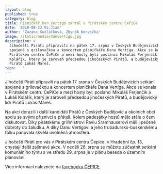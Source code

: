 ```yaml
---
layout: blog
published: true
category: blog
title: Písničkář Dan Vertígo zahrál v Pirátském centru ČePiCe
date: '2018-08-23 05:31am'
author: 'Zuzana Kudláčková, Zbyněk Konvička'
image: /static/media/danvertigo.jpg
description: >
  Jihočeští Piráti připravili na pátek 17. srpna v Českých Budějovicích setkání
  spojené s grilovačkou a koncertem písničkáře Dana Vertíga. Akce se konala v
  Pirátském centru ČePiCe a mezi hosty byli poslanci Mikuláš Ferjenčík a Lukáš
  Kolářík, který je zároveň předsedou jihočeských Pirátů, a budějovický lídr
  Pirátů Lukáš Mareš.
tags: ' '
---
```

Jihočeští Piráti připravili na pátek 17. srpna v Českých Budějovicích setkání spojené s grilovačkou a koncertem písničkáře Dana Vertíga. Akce se konala v Pirátském centru ČePiCe a mezi hosty byli poslanci Mikuláš Ferjenčík a Lukáš Kolářík, který je zároveň předsedou jihočeských Pirátů, a budějovický lídr Pirátů Lukáš Mareš.

Na akci dorazili i další kandidáti Pirátů z Českých Budějovic a okolních obcí spolu se svými příznivci a přáteli. Kolem padesátky hostů mělo stále o čem diskutovat. Díky pirátskému grillmistrovi Pavlu Šramhauserovi měli i pečené dobroty do žaludku. A díky Danu Vertígovi a jeho trubadursko-buskerskému folku panovala skvělá uvolněná atmosféra.

Jihočeští Piráti pro vás v Pirátském centru Čepice, v Hradební čp. 13, chystají další zajímavé akce. V neděli 26. srpna se můžete zúčastnit setkání komunálního týmu a ve středu 29. srpna je v plánu beseda o územním plánování.

Více informací naleznete na [facebooku ČEPICE](https://www.facebook.com/cepiceCB/).
